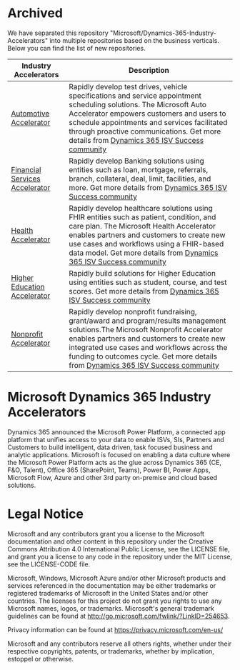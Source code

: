 # Archived
We have separated this repository "Microsoft/Dynamics-365-Industry-Accelerators" into multiple repositories based on the business verticals. Below you can find the list of new repositories.

| Industry Accelerators | Description |
|-------------|----------------------|
| [Automotive Accelerator](https://github.com/Microsoft/Industry-Accelerator-Automotive) |  Rapidly develop test drives, vehicle specifications and service appointment scheduling solutions. The Microsoft Auto Accelerator empowers customers and users to schedule appointments and services facilitated through proactive communications. Get more details from [Dynamics 365 ISV Success community](https://community.dynamics.com/365/b/dynamics365isvsuccess)|
| [Financial Services Accelerator](https://github.com/Microsoft/Industry-Accelerator-FinancialServices) | Rapidly develop Banking solutions using entities such as loan, mortgage, referrals, branch, collateral, deal, limit, facilities, and more. Get more details from [Dynamics 365 ISV Success community](https://community.dynamics.com/365/b/dynamics365isvsuccess)|
| [Health Accelerator](https://github.com/Microsoft/Industry-Accelerator-Health) |  Rapidly develop healthcare solutions using FHIR entities such as patient, condition, and care plan. The Microsoft Health Accelerator enables partners and customers to create new use cases and workflows using a FHIR-based data model. Get more details from [Dynamics 365 ISV Success community](https://community.dynamics.com/365/b/dynamics365isvsuccess)|
| [Higher Education Accelerator](https://github.com/Microsoft/Industry-Accelerator-Education) |  Rapidly build solutions for Higher Education using entities such as student, course, and test scores.  Get more details from [Dynamics 365 ISV Success community](https://community.dynamics.com/365/b/dynamics365isvsuccess)|
| [Nonprofit Accelerator](https://github.com/Microsoft/Industry-Accelerator-Nonprofit) |  Rapidly develop nonprofit fundraising, grant/award and program/results management solutions.The Microsoft Nonprofit Accelerator enables partners and customers to create new integrated use cases and workflows across the funding to outcomes cycle. Get more details from [Dynamics 365 ISV Success community](https://community.dynamics.com/365/b/dynamics365isvsuccess)|

# Microsoft Dynamics 365 Industry Accelerators

Dynamics 365 announced the Microsoft Power Platform, a connected app platform 
that unifies access to your data to enable ISVs, SIs, Partners and Customers to build intelligent, 
data driven, task focused business and analytic applications. Microsoft is focused on enabling a data 
culture where the Microsoft Power Platform acts as the glue across Dynamics 365 (CE, F&O, Talent), 
Office 365 (SharePoint, Teams), Power BI, Power Apps, Microsoft Flow, Azure and other 3rd party on-premise 
and cloud based solutions.

# Legal Notice

Microsoft and any contributors grant you a license to the Microsoft documentation and other content in this repository under the Creative Commons Attribution 4.0 International Public License, see the LICENSE file, and grant you a license to any code in the repository under the MIT License, see the LICENSE-CODE file.

Microsoft, Windows, Microsoft Azure and/or other Microsoft products and services referenced in the documentation may be either trademarks or registered trademarks of Microsoft in the United States and/or other countries. The licenses for this project do not grant you rights to use any Microsoft names, logos, or trademarks. Microsoft's general trademark guidelines can be found at http://go.microsoft.com/fwlink/?LinkID=254653.

Privacy information can be found at https://privacy.microsoft.com/en-us/

Microsoft and any contributors reserve all others rights, whether under their respective copyrights, patents, or trademarks, whether by implication, estoppel or otherwise.
